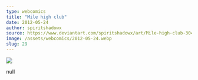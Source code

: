 ```yaml
---
type: webcomics
title: "Mile high club"
date: 2012-05-24
author: spiritshadowx
source: https://www.deviantart.com/spiritshadowx/art/Mile-high-club-304025932
image: /assets/webcomics/2012-05-24.webp
slug: 29
---
```


![](/assets/webcomics/2012-05-24.webp)

null
